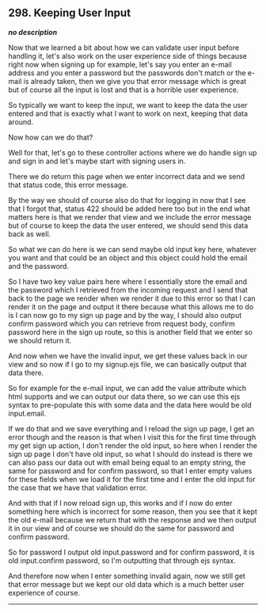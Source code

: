 ## 298. Keeping User Input

<strong><em>no description</em></strong>

Now that we learned a bit about how we can validate user input before handling
it, let's also work on the user experience side of things because right now when
signing up for example, let's say you enter an e-mail address and you enter a
password but the passwords don't match or the e-mail is already taken, then we
give you that error message which is great but of course all the input is lost
and that is a horrible user experience. 

So typically we want to keep the input, we want to keep the data the user
entered and that is exactly what I want to work on next, keeping that data
around. 

Now how can we do that? 

Well for that, let's go to these controller actions where we do handle sign up
and sign in  and let's maybe start with signing users in. 

There we do return this page when we enter incorrect data and we send that
status code, this error message. 

By the way we should of course also do that for logging in now that I see that I
forgot that, status 422 should be added here too but in the end what matters
here is that we render that view and we include the error message but of course
to keep the data the user entered, we should send this data back as well. 

So what we can do here is we can send maybe old input key here, whatever you
want and that could be an object and this object could hold the email and the
password. 

So I have two key value pairs here where I essentially store the email and the
password which I retrieved from the incoming request and I send that back to the
page we render when we render it due to this error so that I can render it on
the page and output it there because what this allows me to do is I can now go
to my sign up page and by the way, I should also output confirm password which
you can retrieve from request body, confirm password here in the sign up route,
so this is another field that we enter so we should return it. 

And now when we have the invalid input, we get these values back in our view and
so now if I go to my signup.ejs file, we can basically output that data there. 

So for example for the e-mail input, we can add the value attribute which html
supports and we can output our data there, so we can use this ejs syntax to
pre-populate this with some data and the data here would be old input.email. 

If we do that and we save everything and I reload the sign up page, I get an
error though and the reason is that when I visit this for the first time through
my get sign up action, I don't render the old input, so here when I render the
sign up page I don't have old input, so what I should do instead is there we can
also pass our data out with email being equal to an empty string, the same for
password and for confirm password, so that I enter empty values for these fields
when we load it for the first time and I enter the old input for the case that
we have that validation error. 

And with that if I now reload sign up, this works and if I now do enter
something here which is incorrect for some reason, then you see that it kept the
old e-mail because we return that with the response and we then output it in our
view and of course we should do the same for password and confirm password. 

So for password I output old input.password and for confirm password, it is old
input.confirm password, so I'm outputting that through ejs syntax. 

And therefore now when I enter something invalid again, now we still get that
error message but we kept our old data which is a much better user experience of
course. 

---